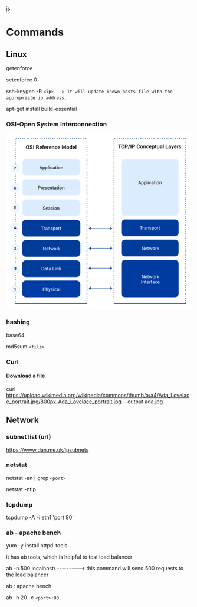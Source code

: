 js

# Commands

## Linux

getenforce

setenforce 0

ssh-keygen -R `<ip> --> it will update known_hosts file with the appropriate ip address. `

apt-get install build-essential

### OSI-Open System Interconnection

![1731991531109](image/LinuxNW/1731991531109.png)

### hashing

base64

md5sum `<file>`

### Curl

#### Download a file

curl https://upload.wikimedia.org/wikipedia/commons/thumb/a/a4/Ada_Lovelace_portrait.jpg/800px-Ada_Lovelace_portrait.jpg --output ada.jpg

## Network

### subnet list (url)

https://www.dan.me.uk/ipsubnets

### netstat

netstat -an | grep `<port>`

netstat -ntlp

### tcpdump

tcpdump -A -i eth1 'port 80'

### ab - apache bench

yum -y install httpd-tools

it has ab tools, which is helpful to test load balancer

ab -n 500 localhost/  ---------> this command will send 500 requests to the load balancer

ab : apache bench

ab -n 20 -c `<port>:80`
